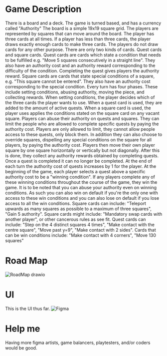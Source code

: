 # Game Description
There is a board and a deck.
The game is turned based, and has a currency called "Authority"
The board is a simple 19x19 square grid.
The players are represented by squares that can move around the board.
The player has three cards at all times. If a player has less than three cards, the player draws exactly enough cards to make three cards. The players do not draw cards for any other purpose.
There are only two kinds of cards. Quest cards and square cards.
Quest cards are cards which state a condition that needs to be fulfilled e.g. "Move 5 squares consecutively in a straight line". They also have an authority cost and an authority reward corresponding to the difficulty of the condition. Completing the quest gives players the authority reward.
Square cards are cards that state special conditions of a square, e.g. "This square cannot be entered". They also have an authority cost corresponding to the special condition.
Every turn has four phases. These include setting conditions, abusing authority, moving the piece, and collecting rewards.
When setting conditions, the player decides which of the three cards the player wants to use. When a quest card is used, they are added to the amount of active quests. When a square card is used, the player uses applies the conditions stated on the square card on any vacant square.
Players can abuse their authority on quests and squares. They can limit the people who are allowed to complete specific quests by paying the authority cost. Players are only allowed to limit, they cannot allow people access to these quests, only block them. In addition they can also choose to override squares, dispelling any special conditions on the square for all players, by paying the authority cost.
Players then move their own player square by one square horizontally or vertically but not diagonally. After this is done, they collect any authority rewards obtained by completing quests. Once a quest is completed it can no longer be completed. 
At the end of each turn the authority cost of quests increases by 1 for the player.
At the beginning of the game, each player selects a quest above a specific authority cost to be a "winning condition". If any players complete any of these winning conditions throughout the course of the game, they win the game. It is to be noted that you can abuse your authority even on winning conditions. As such you can also win on default if you're the only one with access to these win conditions and you can also lose on default if you lose access to all the win conditions.
Square cards can include: "Teleport upwards as many squares as possible to a maximum of three squares", "Gain 5 authority". Square cards might include: "Mandatory swap cards with another player", or other cancerous rules as see fit.
Quest cards can include: "Step on the 4 distinct squares 4 times", "Make contact with the centre square", "Move past y=9", "Make contact with 2 sides".
Cards that can be win conditions include: "Make contact with 4 corners", "Move 130 squares"
# Road Map
![RoadMap drawio](https://github.com/JaredXwos/Authority/assets/60027693/e9c544fc-6423-4a91-815f-c83d59da6758)
# UI
This is the UI thus far.
![Figma](https://github.com/JaredXwos/Authority/assets/60027693/14f714e8-4456-4c94-ad84-376d8f12b48f)
# Help me
Having more figma artists, game balancers, playtesters, and/or coders would be good.
